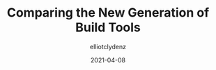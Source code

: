 ---
author: elliotclydenz
date: 2021-04-08
publisher: css
tags:
  - tooling
  - bundling
  - comparisons
target_url: https://css-tricks.com/comparing-the-new-generation-of-build-tools/
title: Comparing the New Generation of Build Tools
---